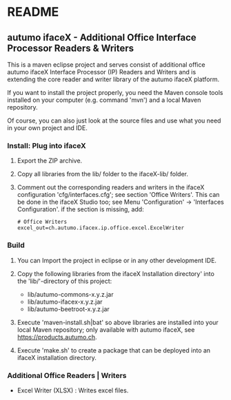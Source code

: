 # README

## autumo ifaceX - Additional Office Interface Processor Readers & Writers

This is a maven eclipse project and serves consist of additional office autumo
ifaceX Interface Processor (IP) Readers and Writers and is extending the core 
reader and writer library of the autumo ifaceX platform.

If you want to install the project properly, you need the Maven console
tools installed on your computer (e.g. command 'mvn') and a local Maven
repository.

Of course, you can also just look at the source files and use what you need
in your own project and IDE.

### Install: Plug into ifaceX

1.	Export the ZIP archive.

2.	Copy all libraries from the lib/ folder to the ifaceX-lib/ folder.

3.	Comment out the corresponding readers and writers in the ifaceX
	configuration 'cfg/interfaces.cfg'; see section 'Office Writers'.
	This can be done in the ifaceX Studio too; see Menu 'Configuration' 
	-> 'Interfaces Configuration'. if the section is missing, add:
	
		# Office Writers
		excel_out=ch.autumo.ifacex.ip.office.excel.ExcelWriter

### Build

1.	You can Import the project in eclipse or in any other development IDE.

2.	Copy the following libraries from the ifaceX Installation directory'
	into the 'lib/'-directory of this project:
	
	- lib/autumo-commons-x.y.z.jar
	- lib/autumo-ifacex-x.y.z.jar
	- lib/autumo-beetroot-x.y.z.jar
	
3.	Execute 'maven-install.sh|bat' so above libraries are installed into 
	your local Maven repository; only available with autumo ifaceX, see
	https://products.autumo.ch.
	
4.	Execute 'make.sh' to create a package that can be deployed into an
	ifaceX installation directory. 

### Additional Office Readers | Writers

- Excel Writer (XLSX) : Writes excel files.
